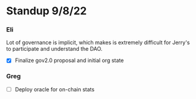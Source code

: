 # Standup 9/8/22

### Eli

Lot of governance is implicit, which makes is extremely difficult for Jerry's to participate and understand the DAO.

- [x] Finalize gov2.0 proposal and initial org state

### Greg

- [ ] Deploy oracle for on-chain stats
